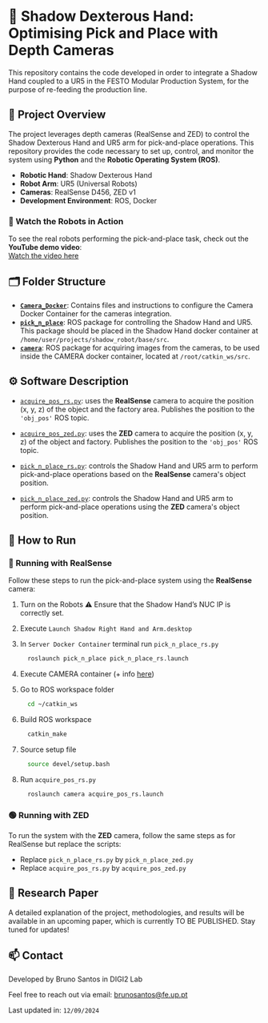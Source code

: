 # 🦾 Shadow Dexterous Hand: Optimising Pick and Place with Depth Cameras

This repository contains the code developed in order to integrate a Shadow Hand coupled to a UR5 in the FESTO Modular Production System, for the purpose of re-feeding the production line.

## 📌 Project Overview
The project leverages depth cameras (RealSense and ZED) to control the Shadow Dexterous Hand and UR5 arm for pick-and-place operations. This repository provides the code necessary to set up, control, and monitor the system using **Python** and the **Robotic Operating System (ROS)**.

 - **Robotic Hand**: Shadow Dexterous Hand
 - **Robot Arm**: UR5 (Universal Robots)
 - **Cameras**: RealSense D456, ZED v1
 - **Development Environment**: ROS, Docker

### 🎥 Watch the Robots in Action
 To see the real robots performing the pick-and-place task, check out the **YouTube demo video**:  
 [Watch the video here](https://youtu.be/iXZW1xC6DWg)

## 🗂️ Folder Structure
 - **[`Camera_Docker`](Camera_Docker)**: Contains files and instructions to configure the Camera Docker Container for the cameras integration.
 - **[`pick_n_place`](pick_n_plcae)**: ROS package for controlling the Shadow Hand and UR5. This package should be placed in the Shadow Hand docker container at `/home/user/projects/shadow_robot/base/src`.
 - **[`camera`](camera)**: ROS package for acquiring images from the cameras, to be used inside the CAMERA docker container, located at `/root/catkin_ws/src`.

## ⚙️ Software Description
 - [`acquire_pos_rs.py`](camera/src/acquire_pos_rs.py): uses the **RealSense** camera to acquire the position (x, y, z) of the object and the factory area. Publishes the position to the `'obj_pos'` ROS topic.
   
 - [`acquire_pos_zed.py`](camera/src/acquire_pos_zed.py): uses the **ZED** camera to acquire the position (x, y, z) of the object and factory. Publishes the position to the `'obj_pos'` ROS topic.
   
 - [`pick_n_place_rs.py`](pick_n_place/src/pick_n_place_rs.py): controls the Shadow Hand and UR5 arm to perform pick-and-place operations based on the **RealSense** camera's object position.
 
 - [`pick_n_place_zed.py`](pick_n_place/src/pick_n_place_zed.py): controls the Shadow Hand and UR5 arm to perform pick-and-place operations using the **ZED** camera's object position.


## 🚀 How to Run

### 🔵 Running with RealSense
Follow these steps to run the pick-and-place system using the **RealSense** camera:

1. Turn on the Robots
   ⚠️ Ensure that the Shadow Hand’s NUC IP is correctly set.
   
2. Execute `Launch Shadow Right Hand and Arm.desktop`

3. In `Server Docker Container` terminal run `pick_n_place_rs.py`
    ```bash
      roslaunch pick_n_place pick_n_place_rs.launch
    ```

4. Execute CAMERA container (+ info [here](/Camera_Docker))

5. Go to ROS workspace folder
    ```bash
      cd ~/catkin_ws
    ```

10. Build ROS workspace
    ```bash
      catkin_make
    ```

11. Source setup file
    ```bash
      source devel/setup.bash
    ```   
12. Run `acquire_pos_rs.py`
    ```bash
      roslaunch camera acquire_pos_rs.launch
    ```
    
### 🟢 Running with ZED

To run the system with the **ZED** camera, follow the same steps as for RealSense but replace the scripts:
 - Replace `pick_n_place_rs.py` by `pick_n_place_zed.py`
 - Replace `acquire_pos_rs.py` by `acquire_pos_zed.py`

## 📄 Research Paper
A detailed explanation of the project, methodologies, and results will be available in an upcoming paper, which is currently TO BE PUBLISHED. Stay tuned for updates!
    
## 📫 Contact

Developed by Bruno Santos in DIGI2 Lab

Feel free to reach out via email: brunosantos@fe.up.pt

Last updated in: ``12/09/2024``

